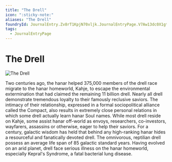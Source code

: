 ```yaml
---
title: "The Drell"
icon: ":sticky-note:"
aliases: "The Drell"
foundryId: JournalEntry.Zv8rT1KpjN70xljk.JournalEntryPage.V7Aw13dc0X1gteIg
tags:
  - JournalEntryPage
---
```


# The Drell
![The Drell](/media/drell.png)

Two centuries ago, the hanar helped 375,000 members of the drell race migrate to the hanar homeworld, Kahje, to escape the environmental extermination that had claimed the remaining 11 billion drell.  Nearly all drell demonstrate tremendous loyalty to their famously reclusive saviors. The intimacy of their relationship, expressed in a formal sociopolitical alliance called the Compact, also results in extremely close personal relations in which some drell actually learn hanar Soul names. While most drell reside on Kahje, some assist hanar off-world as envoys, researchers, co-investors, wayfarers, assassins or otherwise, eager to help their saviors. For a century, galactic wisdom has held that behind any high-ranking hanar hides a resourceful and fanatically devoted drell.  The omnivorous, reptilian drell possess an average life span of 85 galactic standard years. Having evolved on an arid planet, drell face serious illness on the hanar homeworld, especially Kepral's Syndrome, a fatal bacterial lung disease.
